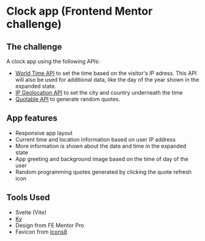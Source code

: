# Clock app (Frontend Mentor challenge)

## The challenge

A clock app using the following APIs:

- [World Time API](http://worldtimeapi.org/) to set the time based on the visitor's IP adress. This API will also be used for additional data, like the day of the year shown in the expanded state.
- [IP Geolocation API](https://freegeoip.app/) to set the city and country underneath the time
- [Quotable API](https://github.com/lukePeavey/quotable) to generate random quotes.

## App features

- Responsive app layout
- Current time and location information based on user IP address
- More information is shown about the date and time in the expanded state
- App greeting and background image based on the time of day of the user
- Random programming quotes generated by clicking the quote refresh icon

## Tools Used

- Svelte (Vite)
- [Ky](https://github.com/sindresorhus/ky)
- Design from FE Mentor Pro
- Favicon from [Icons8](https://icons8.com/icon/65324/clock)
